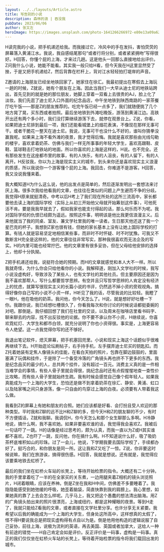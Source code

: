```yaml
---
layout: ../../layouts/Article.astro
title: 写告别的小说
description: 森林的浪 | 吞没我
pubDate: 2023/06/06
author: 张又左
heroImage: https://images.unsplash.com/photo-1641266266972-e80e13a09a62?auto=format&fit=crop&w=1740&q=80
---
```


H读完我的小说，把手机递还给我。而我接过它，冷风中的手在发抖，害怕荧荧的屏幕落入黄浦江水。我说，我自感结尾那句“或者行将分别，或者紧紧拥吻”写得很好。H回答，你懂个屁的上海，才来过几趟。这是他头一回那么直接地给出评价。Z问我什么小说，她能不能看。其实我一般只给H看，但今天我在H这里显然受了挫，于是又把手机递给Z，然后背靠在栏杆上，背对江水轻轻拍打堤岸的声音。

Z邀请的上海朋友已经坐地铁回家了。她家住在徐汇。我最初提出在寒假去上海玩一趟的时候，Z就说，她有个朋友在上海。因此当我们一大早从迪士尼的地铁站跨出，首先见到的就是她的那位朋友，她脚上穿着一双看上去很贵的AJ，脸上化了淡妆。我们先逛了迪士尼入口外面的纪念品店，中午坐地铁到陕西南路的一家茶餐厅吃午饭——那是Z的朋友推荐的。吃完午饭已经一点多了，我们就随便挑了几个地方晃了晃，买东西或者拍照。最后坐地铁到外滩吃晚饭，游荡到黄浦江边。高铁开出还有两个多小时，我们没打算继续游荡下去，就停在观景台上。Z说，你看，如果把迪士尼排到最后一项，我们还能看城堡上的烟花表演，不像现在那样无事可干。或者干脆花一整天在迪士尼。我说，无事可干也没什么不好的，谁叫你猜拳没赢我呢。如果来上海不看外滩的夜景，我才觉得后悔。我就是喜欢那些由光线勾勒的楼宇，喜欢拿着奶茶、仿佛与我们一样无所事事的年轻大学生，喜欢高跟鞋、皮鞋、篮球鞋击打地铁站的地面。所以你喜欢的上海是这样的，H说。也不完全。还有那些发生在这座都市里的故事，有的人快乐，有的人沮丧，有的人留下，有的人离开。H反驳我，你以为上海是现实主义的城市，到头来你还是喜欢现实主义浪漫的质感，所以我说你一个游客懂个屁的上海。我回击，你难道不是游客。H回答，我又没说我懂来着。

我大概知道H为什么这么说，他的出发点是简单的，然后逐渐发明出一套想法来讨厌上海。很多次我给他看我的文章，也往往在类似的问题上产生避而不争的分歧。我觉得H原来就挺清奇。中考以后H考上了我们现在所处的这所三流高中，家长都要他去读上海的国际学校（实际上从初三开始他父母就开始筹划这件事），可他死活不肯。要是我我早就去了，假如我家也能支付得起的话，那么何乐而不为呢。我对国际学校的仇恨已经颇为遥远。按照这件事，明明该是他比我更信浪漫主义。后来他就当了我的同桌、室友、兼文学社里我的唯一读者。生日那天他还送了我一个星巴克的杯子。我想到Z家也很有钱，但她的家长基本上没有让她上国际学校的打算。有钱人就是容易坚定地相信某些事，而非时不时怀疑、时不时犹豫。可我又不敢断言H完全是这样的，他的文章往往非常写实，那种我很喜欢而无法企及的写实。H的内里可能也经常拧巴。他的文章里有很多妥协，但在父母给他安排的选择上，他却十分执拗。

Z把手机递还给我，说挺符合她的预期。而H的文章就感觉和本人大不一样。所以我就奇怪，为什么你会只给他看你的小说。我解释道，刚加入文学社的时候，我写小说没虚构好，导致涉及了某些人，也有文学社的其他社员。但主要原因还是因为我不喜欢那帮人，写什么都要哲学思辨。有空并且只写哲学思辨的人肯定没有经济上的忧虑，就算写很现实主义的长篇小说的书评，仍然逃不掉小资的旁观视角。搞得好像你自己写的小说不小资一样，H听见了我的话，尽管我说的比较轻。我瞪了一眼H，他在吸他的奶茶。我问他，你今天怎么了。H说，就是想好好吐槽一下你。我跟你说，我已经想吐槽很久了，你看我每次和你讨论的时候说话都挺委婉的对吧。那倒是。我仔细回想了我们在社里的交谈，以及周末在咖啡店里看书码字、聊来聊去的内容，找不出反驳他的论据。你不要不承认你不小资，H继续说，你喜欢霓虹灯、大学生和都市白领，就充分说明了你也小资得很。事实是，上海更容易令人绝望。这一点我觉得你写的还不够好。

我退出笔记软件，熄灭屏幕，把手机塞回兜里。小说和现实上海这个话题似乎很难再继续下去。H开始逛论坛刷帖子，右手持手机，左手摆弄迪士尼买的钥匙扣。而Z托着她装有定焦人像镜头的佳能，在看白天拍的照片，包靠在脚边鼓鼓的，里面塞满了玩偶和挂件，于是除了一个备受冷落的广角镜头再也挤不下更多的东西。我是纪念品买的最少的人，总共两个挂件，没有超过一百元。消费主义真的是一件相当难学会的事情，有些人骨子里就会得很，挑纪念品时还有点假惺惺地查一查性价比攻略，而有些人骨子里就始终生疏。我有时候会感觉自己像个假年轻人。如果我真能成为一个上海的大学生，恐怕还是做不到拿着奶茶在徐汇、静安、黄浦、虹口以及陆家嘴之间只身游荡，像一只自由的鸟穿过上海的白夜。必须要有人带着我这么做。

我看到Z的屏幕上有她和朋友的合照。她们应该都是好看、会打扮且受人欢迎的那种类型。平时我和Z聊的远不比H和Z聊的多，但今天H和Z的朋友聊的不少，有时不方便插话，Z就和我聊。我调侃H，你今天怎么和那个女生聊那么多啊。H冷静地说，搞什么啊，我不喜欢她。如果非要喜欢谁的话，我觉得我会喜欢Z。我被后一句话吓了一跳。H的话像是经过思考的，颇为认真，而我一直以为Z或H其实谁都不喜欢。Z也吓了一跳，反问他，你在搞什么啊。H不知道说什么好，吸了吸奶茶杯底堆积如山的珍珠。过了一会儿，他说，下学期我要去国际学校了，手续都办好了。挺巧合的，和你朋友是同一所。这让我和Z又吃了一惊。Z说，你非要这时候说嘛，我们在旅游诶，搞得很伤感。H回答，我就是想说。还有就是，我觉得应该要乘地铁去虹桥了。

最后的我们坐在虹桥火车站的长凳上，等待开始检票的指令。大概还有二十分钟。我的手里拿着吃了一半的在全家买的关东煮，一边用腿夹着Z相机的镜头浏览照片，H闭着眼睛，应该在养神。倒是Z坐在我和H中间，仿佛差不多要睡着了。我隐隐能感受到她弛缓的呼吸，她歪着脑袋，简直快靠到我的肩膀上。我心里想，如果她真的靠了上去会怎么样呢。几乎马上，我又把这个愚蠢的想法清出脑海。用Z的广角镜头拍出来的照片很漂亮，上海或纽约，都是这种耀眼的夜景。等到H走了，我就只能给Z看我的文章，或者直接在文学社里分享。也许分享无关紧要。我希望以后我的确能成为一个上海的大学生，但身处这所高中，这样想真的太假了，怪不得H要说我总是把现实虚构得有点自以为是。倒是他用他构造的逻辑说服了自己妥协，前往上海，说极为流利的英语，再去美国、英国或者加拿大，这给人一种有前途的错觉——H自己肯定会如是评价。反正评价是一码事，虚构是一码事。真正的我们仅仅坐在虹桥火车站的长凳上，等待着开始检票的指令将我们载回出发的城市。
		
